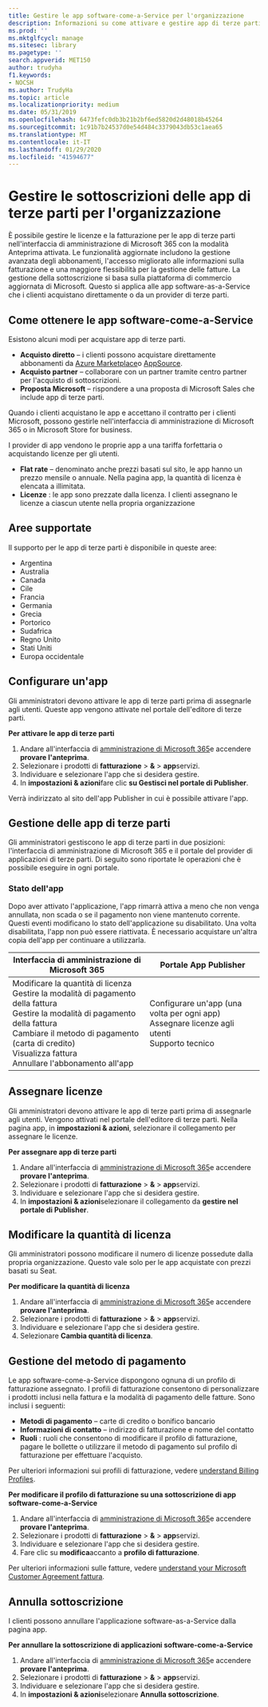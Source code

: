 ```yaml
---
title: Gestire le app software-come-a-Service per l'organizzazione
description: Informazioni su come attivare e gestire app di terze parti nell'interfaccia di amministrazione di Microsoft 365
ms.prod: ''
ms.mktglfcycl: manage
ms.sitesec: library
ms.pagetype: ''
search.appverid: MET150
author: trudyha
f1.keywords:
- NOCSH
ms.author: TrudyHa
ms.topic: article
ms.localizationpriority: medium
ms.date: 05/31/2019
ms.openlocfilehash: 6473fefc0db3b21b2bf6ed5820d2d48018b45264
ms.sourcegitcommit: 1c91b7b24537d0e54d484c3379043db53c1aea65
ms.translationtype: MT
ms.contentlocale: it-IT
ms.lasthandoff: 01/29/2020
ms.locfileid: "41594677"
---
```

# <a name="manage-third-party-app-subscriptions-for-your-organization"></a>Gestire le sottoscrizioni delle app di terze parti per l'organizzazione

È possibile gestire le licenze e la fatturazione per le app di terze parti nell'interfaccia di amministrazione di Microsoft 365 con la modalità Anteprima attivata. Le funzionalità aggiornate includono la gestione avanzata degli abbonamenti, l'accesso migliorato alle informazioni sulla fatturazione e una maggiore flessibilità per la gestione delle fatture. La gestione della sottoscrizione si basa sulla piattaforma di commercio aggiornata di Microsoft. Questo si applica alle app software-as-a-Service che i clienti acquistano direttamente o da un provider di terze parti.

## <a name="how-to-get-software-as-a-service-apps"></a>Come ottenere le app software-come-a-Service
Esistono alcuni modi per acquistare app di terze parti.
- **Acquisto diretto** – i clienti possono acquistare direttamente abbonamenti da [Azure Marketplace](https://azuremarketplace.microsoft.com/marketplace/)o [AppSource](https://www.appsource.com/). 
- **Acquisto partner** – collaborare con un partner tramite centro partner per l'acquisto di sottoscrizioni. 
- **Proposta Microsoft** – rispondere a una proposta di Microsoft Sales che include app di terze parti. 

Quando i clienti acquistano le app e accettano il contratto per i clienti Microsoft, possono gestirle nell'interfaccia di amministrazione di Microsoft 365 o in Microsoft Store for business.

I provider di app vendono le proprie app a una tariffa forfettaria o acquistando licenze per gli utenti. 
- **Flat rate** – denominato anche prezzi basati sul sito, le app hanno un prezzo mensile o annuale. Nella pagina app, la quantità di licenza è elencata a illimitata. 
- **Licenze** : le app sono prezzate dalla licenza. I clienti assegnano le licenze a ciascun utente nella propria organizzazione

## <a name="supported-regions"></a>Aree supportate
Il supporto per le app di terze parti è disponibile in queste aree:
- Argentina
- Australia
- Canada
- Cile
- Francia
- Germania
- Grecia
- Portorico
- Sudafrica
- Regno Unito
- Stati Uniti
- Europa occidentale

## <a name="set-up-app"></a>Configurare un'app
Gli amministratori devono attivare le app di terze parti prima di assegnarle agli utenti. Queste app vengono attivate nel portale dell'editore di terze parti. 

**Per attivare le app di terze parti**
1. Andare all'interfaccia di [amministrazione di Microsoft 365](https://go.microsoft.com/fwlink/p/?linkid=837890)e accendere **provare l'anteprima**.
2. Selezionare i prodotti di **fatturazione** > **&** > **app**servizi.
3. Individuare e selezionare l'app che si desidera gestire. 
4. In **impostazioni & azioni**fare clic **su Gestisci nel portale di Publisher**. 

Verrà indirizzato al sito dell'app Publisher in cui è possibile attivare l'app. 

## <a name="managing-third-party-apps"></a>Gestione delle app di terze parti
Gli amministratori gestiscono le app di terze parti in due posizioni: l'interfaccia di amministrazione di Microsoft 365 e il portale del provider di applicazioni di terze parti. Di seguito sono riportate le operazioni che è possibile eseguire in ogni portale.

### <a name="app-status"></a>Stato dell'app
Dopo aver attivato l'applicazione, l'app rimarrà attiva a meno che non venga annullata, non scada o se il pagamento non viene mantenuto corrente. Questi eventi modificano lo stato dell'applicazione su disabilitato. Una volta disabilitata, l'app non può essere riattivata. È necessario acquistare un'altra copia dell'app per continuare a utilizzarla.

| Interfaccia di amministrazione di Microsoft 365 | Portale App Publisher |
| --- | --- |
| Modificare la quantità di licenza <br> Gestire la modalità di pagamento della fattura <br> Gestire la modalità di pagamento della fattura <br> Cambiare il metodo di pagamento (carta di credito) <br> Visualizza fattura <br> Annullare l'abbonamento all'app | Configurare un'app (una volta per ogni app) <br> Assegnare licenze agli utenti <br> Supporto tecnico |

## <a name="assign-licenses"></a>Assegnare licenze
Gli amministratori devono attivare le app di terze parti prima di assegnarle agli utenti. Vengono attivati nel portale dell'editore di terze parti. Nella pagina app, in **impostazioni & azioni**, selezionare il collegamento per assegnare le licenze.

**Per assegnare app di terze parti**

1. Andare all'interfaccia di [amministrazione di Microsoft 365](https://go.microsoft.com/fwlink/p/?linkid=837890)e accendere **provare l'anteprima**.
2. Selezionare i prodotti di **fatturazione** > **&** > **app**servizi.
3. Individuare e selezionare l'app che si desidera gestire. 
4. In **impostazioni & azioni**selezionare il collegamento da **gestire nel portale di Publisher**. 
 
## <a name="change-license-quantity"></a>Modificare la quantità di licenza
Gli amministratori possono modificare il numero di licenze possedute dalla propria organizzazione. Questo vale solo per le app acquistate con prezzi basati su Seat.

**Per modificare la quantità di licenza**

1. Andare all'interfaccia di [amministrazione di Microsoft 365](https://go.microsoft.com/fwlink/p/?linkid=837890)e accendere **provare l'anteprima**.
2. Selezionare i prodotti di **fatturazione** > **&** > **app**servizi.
3. Individuare e selezionare l'app che si desidera gestire. 
4. Selezionare **Cambia quantità di licenza**. 

## <a name="manage-payment-methods"></a>Gestione del metodo di pagamento
Le app software-come-a-Service dispongono ognuna di un profilo di fatturazione assegnato. I profili di fatturazione consentono di personalizzare i prodotti inclusi nella fattura e la modalità di pagamento delle fatture. Sono inclusi i seguenti:

- **Metodi di pagamento** – carte di credito o bonifico bancario
- **Informazioni di contatto** – indirizzo di fatturazione e nome del contatto
- **Ruoli** : ruoli che consentono di modificare il profilo di fatturazione, pagare le bollette o utilizzare il metodo di pagamento sul profilo di fatturazione per effettuare l'acquisto. 

Per ulteriori informazioni sui profili di fatturazione, vedere [understand Billing Profiles](https://docs.microsoft.com/microsoft-store/billing-profile). 

**Per modificare il profilo di fatturazione su una sottoscrizione di app software-come-a-Service**

1. Andare all'interfaccia di [amministrazione di Microsoft 365](https://go.microsoft.com/fwlink/p/?linkid=837890)e accendere **provare l'anteprima**.
2. Selezionare i prodotti di **fatturazione** > **&** > **app**servizi.
3. Individuare e selezionare l'app che si desidera gestire. 
4. Fare clic su **modifica**accanto a **profilo di fatturazione**.

Per ulteriori informazioni sulle fatture, vedere [understand your Microsoft Customer Agreement fattura](https://docs.microsoft.com/microsoft-store/billing-understand-your-invoice-msfb).

## <a name="cancel-subscription"></a>Annulla sottoscrizione
I clienti possono annullare l'applicazione software-as-a-Service dalla pagina app. 

**Per annullare la sottoscrizione di applicazioni software-come-a-Service**

1. Andare all'interfaccia di [amministrazione di Microsoft 365](https://go.microsoft.com/fwlink/p/?linkid=837890)e accendere **provare l'anteprima**.
2. Selezionare i prodotti di **fatturazione** > **&** > **app**servizi.
3. Individuare e selezionare l'app che si desidera gestire. 
4. In **impostazioni & azioni**selezionare **Annulla sottoscrizione**.